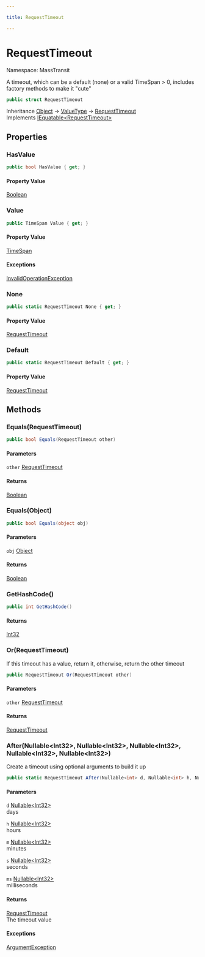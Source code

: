 ```yaml
---

title: RequestTimeout

---
```


# RequestTimeout

Namespace: MassTransit

A timeout, which can be a default (none) or a valid TimeSpan &gt; 0, includes factory methods to make it "cute"

```csharp
public struct RequestTimeout
```

Inheritance [Object](https://learn.microsoft.com/en-us/dotnet/api/system.object) → [ValueType](https://learn.microsoft.com/en-us/dotnet/api/system.valuetype) → [RequestTimeout](../masstransit/requesttimeout)<br/>
Implements [IEquatable\<RequestTimeout\>](https://learn.microsoft.com/en-us/dotnet/api/system.iequatable-1)

## Properties

### **HasValue**

```csharp
public bool HasValue { get; }
```

#### Property Value

[Boolean](https://learn.microsoft.com/en-us/dotnet/api/system.boolean)<br/>

### **Value**



```csharp
public TimeSpan Value { get; }
```

#### Property Value

[TimeSpan](https://learn.microsoft.com/en-us/dotnet/api/system.timespan)<br/>

#### Exceptions

[InvalidOperationException](https://learn.microsoft.com/en-us/dotnet/api/system.invalidoperationexception)<br/>

### **None**

```csharp
public static RequestTimeout None { get; }
```

#### Property Value

[RequestTimeout](../masstransit/requesttimeout)<br/>

### **Default**

```csharp
public static RequestTimeout Default { get; }
```

#### Property Value

[RequestTimeout](../masstransit/requesttimeout)<br/>

## Methods

### **Equals(RequestTimeout)**

```csharp
public bool Equals(RequestTimeout other)
```

#### Parameters

`other` [RequestTimeout](../masstransit/requesttimeout)<br/>

#### Returns

[Boolean](https://learn.microsoft.com/en-us/dotnet/api/system.boolean)<br/>

### **Equals(Object)**

```csharp
public bool Equals(object obj)
```

#### Parameters

`obj` [Object](https://learn.microsoft.com/en-us/dotnet/api/system.object)<br/>

#### Returns

[Boolean](https://learn.microsoft.com/en-us/dotnet/api/system.boolean)<br/>

### **GetHashCode()**

```csharp
public int GetHashCode()
```

#### Returns

[Int32](https://learn.microsoft.com/en-us/dotnet/api/system.int32)<br/>

### **Or(RequestTimeout)**

If this timeout has a value, return it, otherwise, return the other timeout

```csharp
public RequestTimeout Or(RequestTimeout other)
```

#### Parameters

`other` [RequestTimeout](../masstransit/requesttimeout)<br/>

#### Returns

[RequestTimeout](../masstransit/requesttimeout)<br/>

### **After(Nullable\<Int32\>, Nullable\<Int32\>, Nullable\<Int32\>, Nullable\<Int32\>, Nullable\<Int32\>)**

Create a timeout using optional arguments to build it up

```csharp
public static RequestTimeout After(Nullable<int> d, Nullable<int> h, Nullable<int> m, Nullable<int> s, Nullable<int> ms)
```

#### Parameters

`d` [Nullable\<Int32\>](https://learn.microsoft.com/en-us/dotnet/api/system.nullable-1)<br/>
days

`h` [Nullable\<Int32\>](https://learn.microsoft.com/en-us/dotnet/api/system.nullable-1)<br/>
hours

`m` [Nullable\<Int32\>](https://learn.microsoft.com/en-us/dotnet/api/system.nullable-1)<br/>
minutes

`s` [Nullable\<Int32\>](https://learn.microsoft.com/en-us/dotnet/api/system.nullable-1)<br/>
seconds

`ms` [Nullable\<Int32\>](https://learn.microsoft.com/en-us/dotnet/api/system.nullable-1)<br/>
milliseconds

#### Returns

[RequestTimeout](../masstransit/requesttimeout)<br/>
The timeout value

#### Exceptions

[ArgumentException](https://learn.microsoft.com/en-us/dotnet/api/system.argumentexception)<br/>
